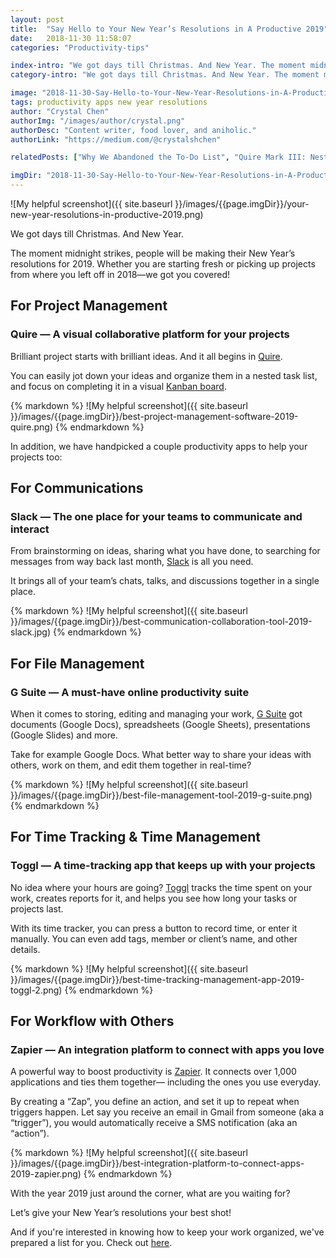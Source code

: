 ```yaml
---
layout: post
title:  "Say Hello to Your New Year’s Resolutions in A Productive 2019"
date:   2018-11-30 11:58:07
categories: "Productivity-tips"

index-intro: "We got days till Christmas. And New Year. The moment midnight strikes, people will be making their New Year’s resolutions for 2019. Whether you are starting fresh or picking up projects from where you left off in 2018—we got you covered! Brilliant project starts with brilliant ideas. And it all begins in Quire. You can easily jot down your ideas and organize them..."
category-intro: "We got days till Christmas. And New Year. The moment midnight strikes, people will be making their New Year’s resolutions for 2019..."

image: "2018-11-30-Say-Hello-to-Your-New-Year-Resolutions-in-A-Productive-2019/your-new-year-resolutions-in-productive-2019.png"
tags: productivity apps new year resolutions
author: "Crystal Chen"
authorImg: "/images/author/crystal.png"
authorDesc: "Content writer, food lover, and aniholic."
authorLink: "https://medium.com/@crystalshchen"

relatedPosts: ["Why We Abandoned the To-Do List", "Quire Mark III: Nested Tasks Meets Board"]

imgDir: "2018-11-30-Say-Hello-to-Your-New-Year-Resolutions-in-A-Productive-2019"
---
```



![My helpful screenshot]({{ site.baseurl }}/images/{{page.imgDir}}/your-new-year-resolutions-in-productive-2019.png)


We got days till Christmas. And New Year.

The moment midnight strikes, people will be making their New Year’s resolutions for 2019. Whether you are starting fresh or picking up projects from where you left off in 2018—we got you covered!

## For Project Management

### Quire — A visual collaborative platform for your projects

Brilliant project starts with brilliant ideas. And it all begins in [Quire](https://quire.io/).

You can easily jot down your ideas and organize them in a nested task list, and focus on completing it in a visual [Kanban board](https://quire.io/blog/p/Quire-Mark-III-Nested-Tasks-Meets-Board.html).

<div style="max-width: 650px; max-height: 411px; margin: 0 auto;">
{% markdown %}
![My helpful screenshot]({{ site.baseurl }}/images/{{page.imgDir}}/best-project-management-software-2019-quire.png)
{% endmarkdown %}
</div>

In addition, we have handpicked a couple productivity apps to help your projects too:

## For Communications

### Slack — The one place for your teams to communicate and interact

From brainstorming on ideas, sharing what you have done, to searching for messages from way back last month, [Slack](https://slack.com/) is all you need.

It brings all of your team’s chats, talks, and discussions together in a single place.

<div style="max-width: 650px; max-height: 372px; margin: 0 auto;">
{% markdown %}
![My helpful screenshot]({{ site.baseurl }}/images/{{page.imgDir}}/best-communication-collaboration-tool-2019-slack.jpg)
{% endmarkdown %}
</div>

## For File Management

### G Suite — A must-have online productivity suite

When it comes to storing, editing and managing your work, [G Suite](https://gsuite.google.com/) got documents (Google Docs), spreadsheets (Google Sheets), presentations (Google Slides) and more.

Take for example Google Docs. What better way to share your ideas with others, work on them, and edit them together in real-time?

<div style="max-width: 650px; max-height: 344px; margin: 0 auto;">
{% markdown %}
![My helpful screenshot]({{ site.baseurl }}/images/{{page.imgDir}}/best-file-management-tool-2019-g-suite.png)
{% endmarkdown %}
</div>

## For Time Tracking & Time Management

### Toggl — A time-tracking app that keeps up with your projects

No idea where your hours are going? [Toggl](https://toggl.com/) tracks the time spent on your work, creates reports for it, and helps you see how long your tasks or projects last.

With its time tracker, you can press a button to record time, or enter it manually. You can even add tags, member or client’s name, and other details.

<div style="max-width: 650px; max-height: 475px; margin: 0 auto;">
{% markdown %}
![My helpful screenshot]({{ site.baseurl }}/images/{{page.imgDir}}/best-time-tracking-management-app-2019-toggl-2.png)
{% endmarkdown %}
</div>

## For Workflow with Others

### Zapier — An integration platform to connect with apps you love

A powerful way to boost productivity is [Zapier](https://zapier.com/). It connects over 1,000 applications and ties them together— including the ones you use everyday.

By creating a “Zap”, you define an action, and set it up to repeat when triggers happen. Let say you receive an email in Gmail from someone (aka a “trigger”), you would automatically receive a SMS notification (aka an “action”).

<div style="max-width: 650px; max-height: 468px; margin: 0 auto;">
{% markdown %}
![My helpful screenshot]({{ site.baseurl }}/images/{{page.imgDir}}/best-integration-platform-to-connect-apps-2019-zapier.png)
{% endmarkdown %}
</div>

With the year 2019 just around the corner, what are you waiting for?

Let’s give your New Year’s resolutions your best shot!

And if you're interested in knowing how to keep your work organized, we've prepared a list for you. Check out [here](https://quire.io/compare/best-task-management-software-for-creative-teams). 

[jekyll]:      http://jekyllrb.com
[jekyll-gh]:   https://github.com/jekyll/jekyll
[jekyll-help]: https://github.com/jekyll/jekyll-help
